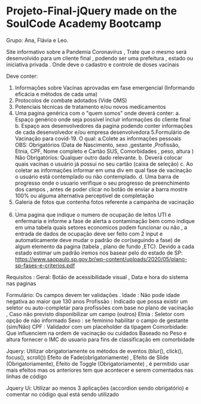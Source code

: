 # Projeto-Final-jQuery made on the SoulCode Academy Bootcamp
Grupo: Ana, Flávia e Leo.

Site informativo sobre a Pandemia Coronavírus ,
Trate que o mesmo será desenvolvido para um cliente final , podendo ser uma prefeitura , estado ou iniciativa privada . Onde deve o cadastro e controle de doses vacinais

Deve conter:
1. Informações sobre Vacinas aprovadas em fase emergencial (Informando eficácia e métodos de cada uma)
2. Protocolos de combate adotados (Vide OMS)
3. Potenciais técnicas de tratamento e/ou novos medicamentos
4. Uma pagina genérica com o "quem somos" onde deverá conter:
a. Espaço genérico onde seja possível incluir informações do cliente final
b. Espaço aos desenvolvedores da pagina podendo conter informações de cada desenvolvedor
e/ou empresa desenvolvedora
5.Formulário de Vacinação para covid-19. O qual:
a.Colete as informações pessoais
OBS: Obrigatórios (Data de Nascimento, sexo ,gestante ,Profissão, Etnia, CPF, Nome completo e Cartão SUS, Comorbidades , peso, altura )
Não Obrigatórios: Qualquer outro dado relevante.
b. Deverá colocar quais vacinas o usuário já possui no seu cartão (caixa de seleção)
c. Ao coletar as informações informar em uma div em qual fase de vacinação o usuário está
contemplado ou não contemplado.
d. Uma barra de progresso onde o usuario verifique o seu progresso de preenchimento dos
campos , antes de poder clicar no botão de enviar a barra mostre 100% ou alguma alternativa
perceptível de completação
6. Galeria de fotos que contenha fotos referente a campanha de vacinação .
7. Uma pagina que indique o numero de ocupação de leitos UTI e enfermaria e informe a fase de alerta a contaminação bem como indique em uma tabela quais setores economicos podem funcionar ou não , a entrada de dados de ocupação deve ser feito com 2 input e automaticamente deve mudar o padrão de cor(seguindo a fase) de algum elemento da pagina (tabela , plano de fundo ,ETC). Devido a cada estado estimar um padrão iremos nos basear pelo do estado de SP: https://www.saopaulo.sp.gov.br/wp-content/uploads/2020/05/plano-sp-fases-e-criterios.pdf

Requisitos :
Geral: Botão de acessibilidade visual , Data e hora do sistema nas paginas

Formulário: Os campos devem ter validações .
Idade : Não pode idade negativa ao maior que 130 anos
Profissão : Indicado que possa existir um seletor ou auto-completar para profissões com base no
plano de vacinação , Caso não previsto disponibilizar um campo (outros)
Etnia : Seletor com opção de não informado
Sexo : se feminino habilitar o campo de gestante (sim/Não)
CPF : Validador com um placeholder da tipagem
Comorbidade: Que influenciem na ordem de vacinação ou cuidados
Baseado no Peso e altura fornecer o IMC do usuario para fins de classificação em comorbidade

Jquery: Utilizar obrigatoriamente os métodos de eventos (blur(), click(), focus(), scroll())
Efeito de Fade(obrigatoriamente) , Efeito de Slide (Obrigatoriamente), Efeito de Toggle (Obrigatoriamente) , é permitido usar mais efeitos mas os anteriores tem que acontecer e serem comentados nas linhas de código

Jquery Ui: Utilizar ao menos 3 aplicações (accordion sendo obrigatório) e comentar no código qual está sendo utilizado
